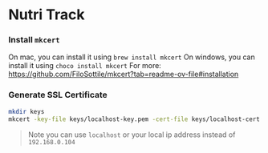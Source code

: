 # Nutri Track

### Install `mkcert` 
On mac, you can install it using `brew install mkcert`
On windows, you can install it using `choco install mkcert`
For more: https://github.com/FiloSottile/mkcert?tab=readme-ov-file#installation

### Generate SSL Certificate

```bash
mkdir keys
mkcert -key-file keys/localhost-key.pem -cert-file keys/localhost-cert.pem 192.168.0.104
```
> Note you can use `localhost` or your local ip address instead of `192.168.0.104` 